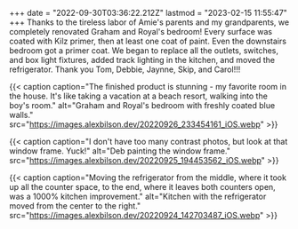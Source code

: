 +++
date = "2022-09-30T03:36:22.212Z"
lastmod = "2023-02-15 11:55:47"
+++
Thanks to the tireless labor of Amie's parents and my grandparents, we completely renovated Graham and Royal's bedroom! Every surface was coated with Kilz primer, then at least one coat of paint. Even the downstairs bedroom got a primer coat. We began to replace all the outlets, switches, and box light fixtures, added track lighting in the kitchen, and moved the refrigerator. Thank you Tom, Debbie, Jaynne, Skip, and Carol!!!

{{< caption caption="The finished product is stunning - my favorite room in the house. It's like taking a vacation at a beach resort, walking into the boy's room." alt="Graham and Royal's bedroom with freshly coated blue walls." src="https://images.alexbilson.dev/20220926_233454161_iOS.webp" >}}

{{< caption caption="I don't have too many contrast photos, but look at that window frame. Yuck!" alt="Deb painting the window frame." src="https://images.alexbilson.dev/20220925_194453562_iOS.webp" >}}

{{< caption caption="Moving the refrigerator from the middle, where it took up all the counter space, to the end, where it leaves both counters open, was a 1000% kitchen improvement." alt="Kitchen with the refrigerator moved from the center to the right." src="https://images.alexbilson.dev/20220924_142703487_iOS.webp" >}}
